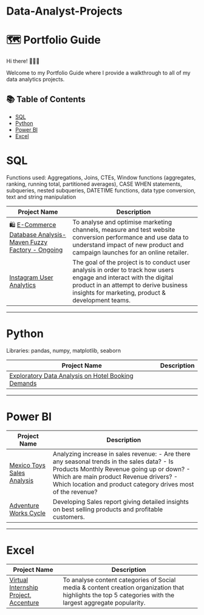 # Data-Analyst-Projects

# 🗺 Portfolio Guide

Hi there! 🙋🏻‍♀️

Welcome to my Portfolio Guide where I provide a walkthrough to all of my data analytics projects.

## 📚 Table of Contents
- [SQL](#sql)
- [Python](#python)
- [Power BI](#powerbi)
- [Excel](#excel)

# SQL

Functions used: Aggregations, Joins, CTEs, Window functions (aggregates, ranking, running total, partitioned averages), CASE WHEN statements, subqueries, nested subqueries, DATETIME functions, data type conversion, text and string manipulation

| Project Name | Description |
|---|---|
| 🛍 [E-Commerce Database Analysis- Maven Fuzzy Factory - Ongoing](https://github.com/ImRuchiShah/ECommerce-Database-Analysis-using-MySQL.git) | To analyse and optimise marketing channels, measure and test website conversion performance and use data to understand impact of new product and campaign launches for an online retailer. |  
| [Instagram User Analytics](https://github.com/ImRuchiShah/Instagram-User-Analytics-using-SQL.git) | The goal of the project is to conduct user analysis in order to track how users engage and interact with the digital product in an attempt to derive business insights for marketing, product & development teams. |

***

# Python

Libraries: pandas, numpy, matplotlib, seaborn

| Project Name | Description |    
|---|---|
| [Exploratory Data Analysis on Hotel Booking Demands](https://github.com/ImRuchiShah/Exploratory-Data-Analysis-using-Python-on-Hotel-Bookings-Demand.git) | 


***

# Power BI

| Project Name | Description |
|---|---|
| [Mexico Toys Sales Analysis](https://github.com/ImRuchiShah/Data-Analysis-using-PowerBi-on-Mexico-Toys-Sales.git) |  Analyzing increase in sales revenue: - Are there any seasonal trends in the sales data? - Is Products Monthly Revenue going up or down? - Which are main product Revenue drivers? - Which location and product category drives most of the revenue? |
| [Adventure Works Cycle](https://github.com/ImRuchiShah/Data-Analysis-using-PowerBI-on-Adventure-Works-Cycle.git) |  Developing Sales report giving detailed insights on best selling products and profitable customers. |

***

# Excel
| Project Name | Description |
|---|---|
| [Virtual Internship Project, Accenture](https://github.com/ImRuchiShah/Virtual-Internship-Project-Accenture-using-Excel.git) | To analyse content categories of Social media & content creation organization that highlights the top 5 categories with the largest aggregate popularity. |



